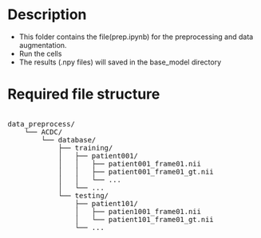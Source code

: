 # Description
  - This folder contains the file(prep.ipynb) for the preprocessing and data augmentation.    
  - Run the cells
  - The results (.npy files) will saved in the base_model directory
# Required file structure
<pre> 
data_preprocess/
    └── ACDC/
        └── database/
            ├── training/
            │   ├── patient001/
            │   │   ├── patient001_frame01.nii
            │   │   ├── patient001_frame01_gt.nii
            │   │   └── ...
            │   └── ...
            └── testing/
                ├── patient101/
                │   ├── patien1001_frame01.nii
                │   └── patient101_frame01_gt.nii
                └── ...
</pre>
